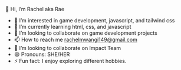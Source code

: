 👋 Hi, I’m Rachel aka Rae
- 👀 I’m interested in game development, javascript, and tailwind css
- 🌱 I’m currently learning html, css, and javascript
- 💞️ I’m looking to collaborate on game development projects
- 📫 How to reach me rachelmwangi149@gmail.com
- 👯 I’m looking to collaborate on Impact Team
- 😄 Pronouns: SHE/HER
- ⚡ Fun fact: I enjoy exploring different hobbies. 

<!---
rmwangi28/rmwangi28 is a ✨ special ✨ repository because its `README.md` (this file) appears on your GitHub profile.
You can click the Preview link to take a look at your changes.
--->
